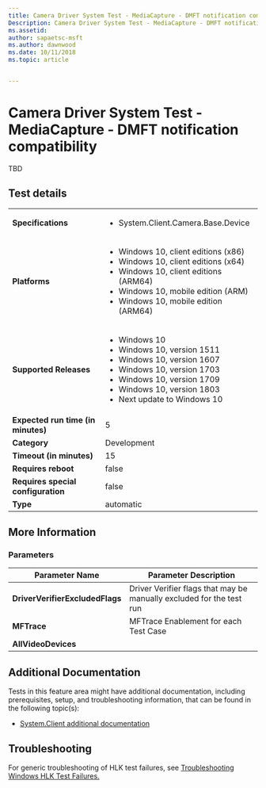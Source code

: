 ```yaml
---
title: Camera Driver System Test - MediaCapture - DMFT notification compatibility
Description: Camera Driver System Test - MediaCapture - DMFT notification compatibility
ms.assetid: 
author: sapaetsc-msft
ms.author: dawnwood
ms.date: 10/11/2018
ms.topic: article


---
```


# Camera Driver System Test - MediaCapture - DMFT notification compatibility

TBD

## Test details
|||
|---|---|
| **Specifications**  | <ul><li>System.Client.Camera.Base.Device</li></ul> |  
| **Platforms**   | <ul><li>Windows 10, client editions (x86)</li><li>Windows 10, client editions (x64)</li><li>Windows 10, client editions (ARM64)</li><li>Windows 10, mobile edition (ARM)</li><li>Windows 10, mobile edition (ARM64)</li></ul> |
| **Supported Releases** | <ul><li>Windows 10</li><li>Windows 10, version 1511</li><li>Windows 10, version 1607</li><li>Windows 10, version 1703</li><li>Windows 10, version 1709</li><li>Windows 10, version 1803</li><li>Next update to Windows 10</li></ul> |
|**Expected run time (in minutes)**| 5 |
|**Category**| Development |
|**Timeout (in minutes)**| 15 |
|**Requires reboot**| false |
|**Requires special configuration**| false |
|**Type**| automatic |

## More Information
### Parameters
| Parameter Name | Parameter Description |
| --- | --- |
| **DriverVerifierExcludedFlags** | Driver Verifier flags that may be manually excluded for the test run |
| **MFTrace** | MFTrace Enablement for each Test Case |
| **AllVideoDevices** |  |







## Additional Documentation
Tests in this feature area might have additional documentation, including prerequisites, setup, and troubleshooting information, that can be found in the following topic(s): <ul><li>[System.Client additional documentation](system-client-additional-documentation.md)</li></ul>

## Troubleshooting
For generic troubleshooting of HLK test failures, see [Troubleshooting Windows HLK Test Failures.](..\user\troubleshooting-windows-hlk-test-failures.md)